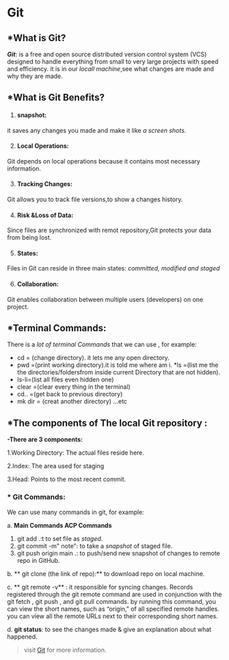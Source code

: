# Git
## *What is Git?


_**Git**_: is a free and open source distributed version control system (VCS) designed to handle everything from small to very large projects with speed and efficiency. it is in our *locall machine*,see what changes are made and why they are made.
 ## *What is Git Benefits?


1. #### snapshot:
 it saves any changes you made and make it like *a screen shots*.

2. #### Local Operations:
Git depends on local operations because it contains most necessary information.

3. #### Tracking Changes:
Git allows you to track file versions,to show a changes history.

4. #### Risk &Loss of Data:
Since files are synchronized with remot repository,Git protects your data from being lost.

5. #### States:
Files in Git can reside in three main states: _*committed, modified and staged*_

6. #### Collaboration:
Git enables collaboration between multiple users (developers) on one project.

## *Terminal Commands:

There is a *lot of terminal Commands* that we can use , for example:
* cd = (change directory). it lets me any open directory.
* pwd =(print working directory).it is told me where am i.
*ls =(list me the the directories/foldersfrom inside current Directory that are not hidden). 
* ls-li=(list all files even hidden one)
* clear =(clear every thing in the terminal)
* cd.. =(get back to previous directory)
* mk dir = (creat another directory) ...etc

## *The components of The local Git repository :
**-There are 3 components:**

1.Working Directory: The actual files reside here.

2.Index: The area used for staging

3.Head: Points to the most recent commit.


### * Git Commands:
We can use many commands in git, for example:

a.  **Main Commands ACP Commands**

1. git  add .:t to set file as *staged*.
2. git commit -m" note": to take a *snapshot* of staged file.
3.  git push origin main .: to push/send new snapshot of changes to remote repo in GitHub.

b.  ** git clone (the link of repo):** to download repo on local machine.

c. ** git remote -v** : it responsible for syncing changes. Records registered through the git remote command are used in conjunction with the git fetch , git push , and git pull commands. by running this command, you can view the short names, such as “origin,” of all specified remote handles.
you can view all the remote URLs next to their corresponding short names.


d. **git status**: to see the changes made & give an explanation about what happened.


>visit [Git](https://blog.udemy.com/git-tutorial-a-comprehensive-guide/) for more information.